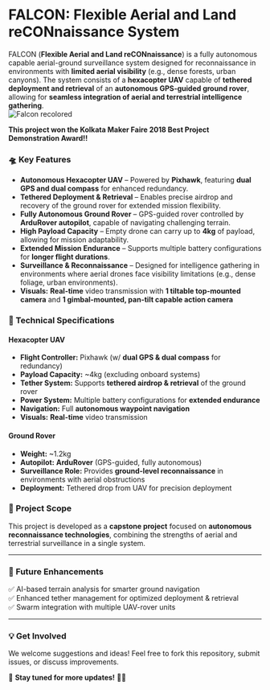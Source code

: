# **FALCON: Flexible Aerial and Land reCONnaissance System**  

FALCON (**Flexible Aerial and Land reCONnaissance**) is a fully autonomous capable aerial-ground surveillance system designed for reconnaissance in environments with **limited aerial visibility** (e.g., dense forests, urban canyons). The system consists of a **hexacopter UAV** capable of **tethered deployment and retrieval** of an **autonomous GPS-guided ground rover**, allowing for **seamless integration of aerial and terrestrial intelligence gathering**.  
![Falcon recolored](https://github.com/user-attachments/assets/9e215db9-b62f-487b-9784-b4695a15f978)

**This project won the Kolkata Maker Faire 2018 Best Project Demonstration Award!!**
### **🛸 Key Features**  
- **Autonomous Hexacopter UAV** – Powered by **Pixhawk**, featuring **dual GPS and dual compass** for enhanced redundancy.  
- **Tethered Deployment & Retrieval** – Enables precise airdrop and recovery of the ground rover for extended mission flexibility.  
- **Fully Autonomous Ground Rover** – GPS-guided rover controlled by **ArduRover autopilot**, capable of navigating challenging terrain.  
- **High Payload Capacity** – Empty drone can carry up to **4kg** of payload, allowing for mission adaptability.  
- **Extended Mission Endurance** – Supports multiple battery configurations for **longer flight durations**.  
- **Surveillance & Reconnaissance** – Designed for intelligence gathering in environments where aerial drones face visibility limitations (e.g., dense foliage, urban environments).
- **Visuals:** **Real-time** video transmission with **1 tiltable top-mounted camera** and **1 gimbal-mounted, pan-tilt capable action camera**

### **🔧 Technical Specifications**  
#### **Hexacopter UAV**  
- **Flight Controller:** Pixhawk (w/ **dual GPS & dual compass** for redundancy)  
- **Payload Capacity:** ~4kg (excluding onboard systems)  
- **Tether System:** Supports **tethered airdrop & retrieval** of the ground rover  
- **Power System:** Multiple battery configurations for **extended endurance**  
- **Navigation:** Full **autonomous waypoint navigation**
- **Visuals:** **Real-time** video transmission  

#### **Ground Rover**  
- **Weight:** ~1.2kg  
- **Autopilot:** **ArduRover** (GPS-guided, fully autonomous)  
- **Surveillance Role:** Provides **ground-level reconnaissance** in environments with aerial obstructions  
- **Deployment:** Tethered drop from UAV for precision deployment  

### **🚀 Project Scope**  
This project is developed as a **capstone project** focused on **autonomous reconnaissance technologies**, combining the strengths of aerial and terrestrial surveillance in a single system. 

---

### **📌 Future Enhancements**
✅ AI-based terrain analysis for smarter ground navigation  
✅ Enhanced tether management for optimized deployment & retrieval  
✅ Swarm integration with multiple UAV-rover units  

---

### **💡 Get Involved**  
We welcome suggestions and ideas! Feel free to fork this repository, submit issues, or discuss improvements.  

🔗 **Stay tuned for more updates!** 🚁🤖
